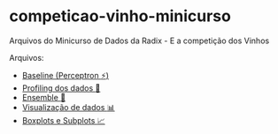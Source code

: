# competicao-vinho-minicurso

Arquivos do Minicurso de Dados da Radix - E a competição dos Vinhos

Arquivos:  
- [Baseline (Perceptron :zap:)](https://github.com/samirsaliba/competicao-vinho-minicurso/blob/main/baseline.ipynb)
- [Profiling dos dados :mag_right:](https://github.com/samirsaliba/competicao-vinho-minicurso/blob/main/data%20profiling.ipynb)
- [Ensemble :dart:](https://github.com/samirsaliba/competicao-vinho-minicurso/blob/main/ensemble.ipynb)
- [Visualização de dados :bar_chart:](https://github.com/samirsaliba/competicao-vinho-minicurso/blob/main/visualizacao_dados.ipynb)
- [Boxplots e Subplots :chart_with_upwards_trend:](https://github.com/samirsaliba/competicao-vinho-minicurso/blob/main/boxplots_e_subplots.ipynb)
